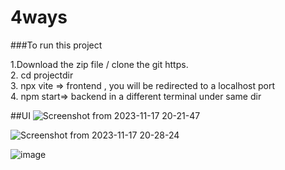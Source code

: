 # 4ways

###To run this project

1.Download the zip file / clone the git https.  
2. cd projectdir  
3. npx vite => frontend , you will be redirected to a localhost port  
4. npm start=> backend in a different terminal under same dir



##UI 
![Screenshot from 2023-11-17 20-21-47](https://github.com/JagnathReddy/4ways/assets/70469290/7ec0a373-63c3-4ba1-9a89-112dcde4a528)

![Screenshot from 2023-11-17 20-28-24](https://github.com/JagnathReddy/4ways/assets/70469290/c765e503-4cba-4f03-9f85-7efb68065d23)

![image](https://github.com/JagnathReddy/4ways/assets/70469290/6bb5cea0-fb32-48db-81ed-df133a099b3c)





